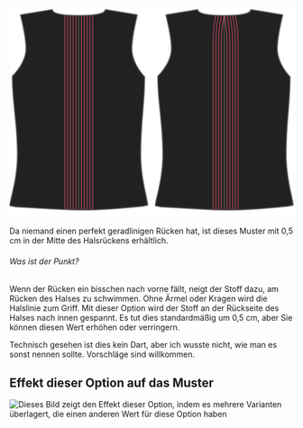![Zentrierter Dart](centerbackdart.svg)

Da niemand einen perfekt geradlinigen Rücken hat, ist dieses Muster mit 0,5 cm in der Mitte des Halsrückens erhältlich.

<Note>

###### Was ist der Punkt?

Wenn der Rücken ein bisschen nach vorne fällt, neigt der Stoff dazu, am Rücken des Halses zu schwimmen. Ohne Ärmel oder Kragen wird die Halslinie zum Griff.
Mit dieser Option wird der Stoff an der Rückseite des Halses nach innen gespannt. Es tut dies standardmäßig um 0,5 cm, aber Sie können diesen Wert erhöhen oder verringern.

Technisch gesehen ist dies kein Dart, aber ich wusste nicht, wie man es sonst nennen sollte. Vorschläge sind willkommen.

</Note>

## Effekt dieser Option auf das Muster

![Dieses Bild zeigt den Effekt dieser Option, indem es mehrere Varianten überlagert, die einen anderen Wert für diese Option haben](wahid\_centerbackdart\_sample.svg "Effekt dieser Option auf das Muster")
